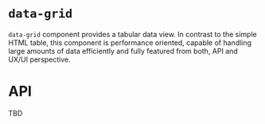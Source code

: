 # `data-grid`

`data-grid` component provides a tabular data view.
In contrast to the simple HTML table, this component is performance oriented, capable of handling large amounts of data efficiently and fully featured from both, API and UX/UI perspective.

# API

TBD